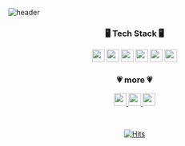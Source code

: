 ![header](https://capsule-render.vercel.app/api?type=Waving&color=auto&height=300&section=header&text=Aran%20Park&fontSize=90)<br>

<h3 align="center"> 🖥️ Tech Stack 🖥️</h3>

<p align="center"><img src="https://img.shields.io/badge/Java-007396?style=flat-square&logo=Java&logoColor=white" height="25px"/></a>
<img src="https://img.shields.io/badge/JavaScript-F7DF1E?style=flat-square&logo=JavaScript&logoColor=white" height="25px"/>
<img src="https://img.shields.io/badge/Spring-6DB33F?style=flat-square&logo=Spring&logoColor=white" height="25px"/> 
<img src="https://img.shields.io/badge/HTML5-E34F26?style=flat-square&logo=html5&logoColor=white" height="25px"/> 
<img src="https://img.shields.io/badge/CSS3-1572B6?style=flat-square&logo=css3&logoColor=white" height="25px"/> 
<img src="https://img.shields.io/badge/MySQL-4479A1?style=flat-square&logo=mysql&logoColor=white" height="25px"/></p>
<div align = "center">

<h3 align="center"> 💗 more 💗</h3>
<p align="center"><a href="https://aranpark.tistory.com/"><img src="https://img.shields.io/badge/Tech Blog-fffff?style=flat-square&logo=vimeo&logoColor=white" height="25px"/> </a>
  <a href="https://www.instagram.com/aranparrk/"><img src="https://img.shields.io/badge/Instagram-E4405F?style=flat-square&logo=instagram&logoColor=white" height="25px"/> </a>
  <a href="mailto:aranparrk@gmail.com"><img src="https://img.shields.io/badge/Gmail-EA4335?style=flat-square&logo=gmail&logoColor=white" height="25px"/></a></p>
  
  <br>
  
[![Hits](https://hits.seeyoufarm.com/api/count/incr/badge.svg?url=https%3A%2F%2Fgithub.com%2Fgjbae1212%2Fhit-counter&count_bg=%233C3B47&title_bg=%233C3B47&icon=&icon_color=%23000000&title=hits&edge_flat=true)](https://github.com/aranparrk)
  
</div>

